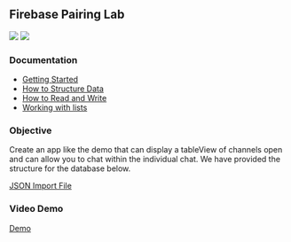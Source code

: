 ## Firebase Pairing Lab


![](https://media.giphy.com/media/3o6Ztofdod3yPGO8tG/source.gif)
![](https://media.giphy.com/media/oXDVTDfRYNKms/giphy.gif)

### Documentation

* [Getting Started](https://firebase.google.com/docs/database/ios/start)
* [How to Structure Data](https://firebase.google.com/docs/database/ios/structure-data)
* [How to Read and Write](https://firebase.google.com/docs/database/ios/read-and-write)
* [Working with lists](https://firebase.google.com/docs/database/ios/lists-of-data)


### Objective

Create an app like the demo that can display a tableView of channels open and can allow you to chat within the individual chat. We have provided the structure for the database below. 

[JSON Import File](https://s3-us-west-2.amazonaws.com/curriculum-content/ios/firebase/ios-0217-export.json)



### Video Demo

[Demo](https://s3-us-west-2.amazonaws.com/curriculum-content/ios/firebase/screenshotvideo.mp4)
